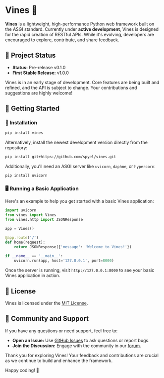 # Vines 🌿

**Vines** is a lightweight, high-performance Python web framework built on the ASGI standard.
Currently under **active development**, Vines is designed for the rapid creation of RESTful APIs.
While it's evolving, developers are encouraged to explore, contribute, and share feedback.


## 🚧 Project Status

* **Status:** Pre-release v0.1.0
* **First Stable Release:** v1.0.0

Vines is in an early stage of development.
Core features are being built and refined, and the API is subject to change.
Your contributions and suggestions are highly welcome!


## 🌱 Getting Started

### 🔧 Installation

```bash
pip install vines
```

Alternatively, install the newest development version directly from the repository:

```bash
pip install git+https://github.com/spyel/vines.git
```

Additionally, you'll need an ASGI server like ``uvicorn``, ``daphne``, or ``hypercorn``:

```bash
pip install uvicorn
```

### 🖥️ Running a Basic Application

Here's an example to help you get started with a basic Vines application:

```python
import uvicorn
from vines import Vines
from vines.http import JSONResponse

app = Vines()

@app.route('/')
def home(request):
    return JSONResponse({'message': 'Welcome to Vines!'})
    
if __name__ == '__main__':
    uvicorn.run(app, host='127.0.0.1', port=8000)
```

Once the server is running, visit ```http://127.0.0.1:8000``` to see your basic Vines application in action.


## 📄 License

Vines is licensed under the [MIT License](LICENSE).


## 🤝 Community and Support

If you have any questions or need support, feel free to:

* **Open an Issue:** Use [GitHub Issues](https://github.com/spyel/vines/issues) to ask questions or report bugs.
* **Join the Discussion:** Engage with the community in our [forum](https://github.com/spyel/vines/discussions).


Thank you for exploring Vines!
Your feedback and contributions are crucial as we continue to build and enhance the framework.

Happy coding! 🎉